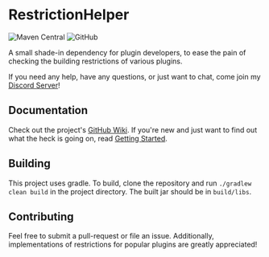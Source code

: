 # RestrictionHelper
![Maven Central](https://img.shields.io/maven-central/v/xyz.tehbrian/restrictionhelper)
![GitHub](https://img.shields.io/github/license/ItsTehBrian/RestrictionHelper)

A small shade-in dependency for plugin developers, to ease the pain of checking 
the building restrictions of various plugins.

If you need any help, have any questions, or just want to chat, come join
my [Discord Server](https://chat.tehbrian.xyz)!

## Documentation
Check out the project's [GitHub Wiki](https://github.com/ItsTehBrian/RestrictionHelper/wiki).
If you're new and just want to find out what the heck is going on, read
[Getting Started](https://github.com/ItsTehBrian/RestrictionHelper/wiki/Getting-Started).

## Building
This project uses gradle. To build, clone the repository and run
`./gradlew clean build` in the project directory. The built jar should be in
`build/libs`.

## Contributing
Feel free to submit a pull-request or file an issue. Additionally, implementations 
of restrictions for popular plugins are greatly appreciated!

